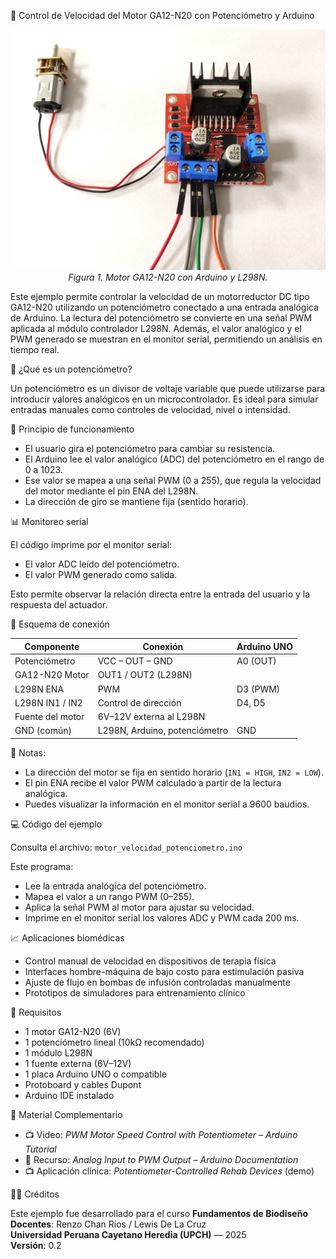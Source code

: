 📘 Control de Velocidad del Motor GA12-N20 con Potenciómetro y Arduino

<p align="center">
  <img src="image.png" alt="Motor DC + L298N" width="600"><br>
  <em>Figura 1. Motor GA12-N20 con Arduino y L298N.</em>
</p>

Este ejemplo permite controlar la velocidad de un motorreductor DC tipo GA12-N20 utilizando un potenciómetro conectado a una entrada analógica de Arduino. La lectura del potenciómetro se convierte en una señal PWM aplicada al módulo controlador L298N. Además, el valor analógico y el PWM generado se muestran en el monitor serial, permitiendo un análisis en tiempo real.

🔧 ¿Qué es un potenciómetro?

Un potenciómetro es un divisor de voltaje variable que puede utilizarse para introducir valores analógicos en un microcontrolador. Es ideal para simular entradas manuales como controles de velocidad, nivel o intensidad.

🔬 Principio de funcionamiento

- El usuario gira el potenciómetro para cambiar su resistencia.
- El Arduino lee el valor analógico (ADC) del potenciómetro en el rango de 0 a 1023.
- Ese valor se mapea a una señal PWM (0 a 255), que regula la velocidad del motor mediante el pin ENA del L298N.
- La dirección de giro se mantiene fija (sentido horario).

📊 Monitoreo serial

El código imprime por el monitor serial:

- El valor ADC leído del potenciómetro.
- El valor PWM generado como salida.

Esto permite observar la relación directa entre la entrada del usuario y la respuesta del actuador.

🔌 Esquema de conexión

| Componente         | Conexión                       | Arduino UNO |
|--------------------|--------------------------------|-------------|
| Potenciómetro      | VCC – OUT – GND                | A0 (OUT)    |
| GA12-N20 Motor     | OUT1 / OUT2 (L298N)            |             |
| L298N ENA          | PWM                            | D3 (PWM)    |
| L298N IN1 / IN2    | Control de dirección           | D4, D5      |
| Fuente del motor   | 6V–12V externa al L298N        |             |
| GND (común)        | L298N, Arduino, potenciómetro  | GND         |

📍 Notas:

- La dirección del motor se fija en sentido horario (`IN1 = HIGH`, `IN2 = LOW`).
- El pin ENA recibe el valor PWM calculado a partir de la lectura analógica.
- Puedes visualizar la información en el monitor serial a 9600 baudios.

💻 Código del ejemplo

Consulta el archivo: `motor_velocidad_potenciometro.ino`

Este programa:

- Lee la entrada analógica del potenciómetro.
- Mapea el valor a un rango PWM (0–255).
- Aplica la señal PWM al motor para ajustar su velocidad.
- Imprime en el monitor serial los valores ADC y PWM cada 200 ms.

📈 Aplicaciones biomédicas

- Control manual de velocidad en dispositivos de terapia física
- Interfaces hombre-máquina de bajo costo para estimulación pasiva
- Ajuste de flujo en bombas de infusión controladas manualmente
- Prototipos de simuladores para entrenamiento clínico

📎 Requisitos

- 1 motor GA12-N20 (6V)
- 1 potenciómetro lineal (10kΩ recomendado)
- 1 módulo L298N
- 1 fuente externa (6V–12V)
- 1 placa Arduino UNO o compatible
- Protoboard y cables Dupont
- Arduino IDE instalado

🎥 Material Complementario

- 📺 Video: *PWM Motor Speed Control with Potentiometer – Arduino Tutorial*
- 📄 Recurso: *Analog Input to PWM Output – Arduino Documentation*
- 📺 Aplicación clínica: *Potentiometer-Controlled Rehab Devices* (demo)

🧑‍🏫 Créditos

Este ejemplo fue desarrollado para el curso **Fundamentos de Biodiseño**  
**Docentes**: Renzo Chan Ríos / Lewis De La Cruz  
**Universidad Peruana Cayetano Heredia (UPCH)** — 2025  
**Versión**: 0.2

